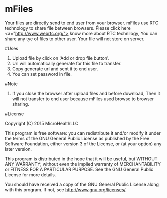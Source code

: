 # mFiles

Your files are directly send to end user from your browser. mFiles use RTC technology to share file between browsers. Please click here <a="http://www.webrtc.org/"> know more about RTC technilogy, You can share any tye of files to other user. Your file will not store on server.

#Uses
1. Upload file by click on 'Add or drop file button'.
2. Url will automatically generate for this file to transfer.
3. Copy generate url and sent it to end user.
4. You can set password in file.

#Note
1. If you close the browser after upload files and before download, Then it will not transfer to end user because mFiles used browse to browser sharing.

#License

Copyright (C) 2015  MicroHealthLLC

This program is free software: you can redistribute it and/or modify
it under the terms of the GNU General Public License as published by
the Free Software Foundation, either version 3 of the License, or
(at your option) any later version.

This program is distributed in the hope that it will be useful,
but WITHOUT ANY WARRANTY; without even the implied warranty of
MERCHANTABILITY or FITNESS FOR A PARTICULAR PURPOSE.  See the
GNU General Public License for more details.

You should have received a copy of the GNU General Public License
along with this program.  If not, see <http://www.gnu.org/licenses/>